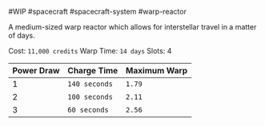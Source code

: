 #WIP #spacecraft #spacecraft-system #warp-reactor

A medium-sized warp reactor which allows for interstellar travel in a matter of days.

Cost: `11,000 credits`
Warp Time: `14 days`
Slots: 4

| Power Draw | Charge Time | Maximum Warp |
| -----------|-------------|--------------|
| 1 | `140 seconds` | `1.79` |
| 2 | `100 seconds` | `2.11` |
| 3 | `60 seconds` | `2.56` |